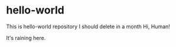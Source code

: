 # hello-world
This is hello-world repository I should delete in a month
Hi, Human!

It's raining here.

